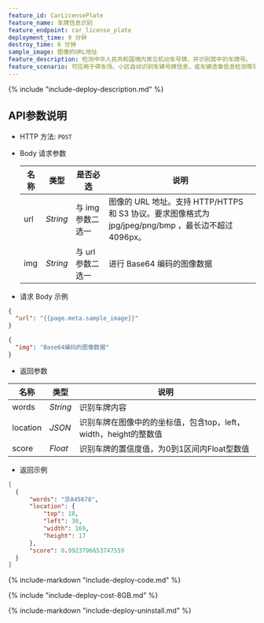 ```yaml
---
feature_id: CarLicensePlate
feature_name: 车牌信息识别
feature_endpoint: car_license_plate
deployment_time: 9 分钟
destroy_time: 6 分钟
sample_image: 图像的URL地址
feature_description: 检测中华人民共和国境内常见机动车号牌，并识别其中的车牌号。
feature_scenario: 可应用于停车场、小区自动识别车辆号牌信息，或车辆违章信息检测等场景。
---
```


{%
  include "include-deploy-description.md"
%}

## API参数说明

- HTTP 方法: `POST`

- Body 请求参数

  | **名称**  | **类型**  | **是否必选** |  **说明**  |
  |----------|-----------|------------|------------|
  | url | *String* |与 img 参数二选一|图像的 URL 地址。支持 HTTP/HTTPS 和 S3 协议。要求图像格式为 jpg/jpeg/png/bmp ，最长边不超过 4096px。|
  | img | *String* |与 url 参数二选一|进行 Base64 编码的图像数据|

- 请求 Body 示例

``` json
{
  "url": "{{page.meta.sample_image}}"
}
```

``` json
{
  "img": "Base64编码的图像数据"
}
```

- 返回参数

| **名称**  | **类型**  |  **说明**  |
|----------|-----------|------------|
|words    |*String*   |识别车牌内容|
|location |*JSON*     |识别车牌在图像中的的坐标值，包含top，left，width，height的整数值|
|score    |*Float*   |识别车牌的置信度值，为0到1区间内Float型数值|

- 返回示例

``` json
[
  {
      "words": "京A45678",
      "location": {
          "top": 18,
          "left": 30,
          "width": 169,
          "height": 17
      },
      "score": 0.9923796653747559
  }
]
```

{%
  include-markdown "include-deploy-code.md"
%}

{%
  include "include-deploy-cost-8GB.md"
%}

{%
  include-markdown "include-deploy-uninstall.md"
%}